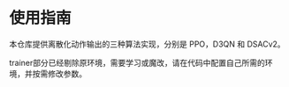 # 使用指南 
本仓库提供离散化动作输出的三种算法实现，分别是 PPO，D3QN 和 DSACv2。

trainer部分已经剔除原环境，需要学习或魔改，请在代码中配置自己所需的环境，并按需修改参数。
